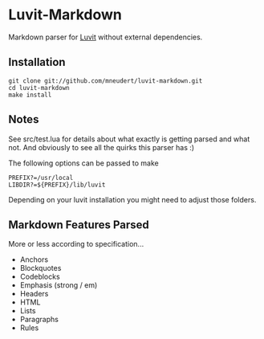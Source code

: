 # Luvit-Markdown

Markdown parser for [Luvit](http://luvit.io/) without external dependencies.

## Installation

    git clone git://github.com/mneudert/luvit-markdown.git
    cd luvit-markdown
    make install

## Notes

See src/test.lua for details about what exactly is getting parsed and what not.
And obviously to see all the quirks this parser has :)

The following options can be passed to make

    PREFIX?=/usr/local
    LIBDIR?=${PREFIX}/lib/luvit

Depending on your luvit installation you might need to adjust those folders.

## Markdown Features Parsed

More or less according to specification...

- Anchors
- Blockquotes
- Codeblocks
- Emphasis (strong / em)
- Headers
- HTML
- Lists
- Paragraphs
- Rules
